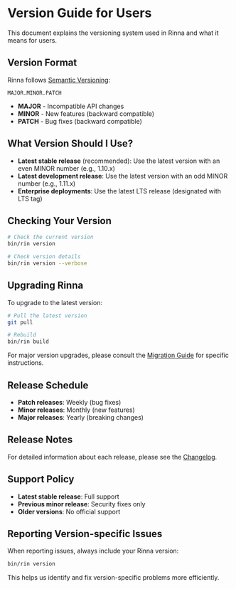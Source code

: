 # Version Guide for Users

This document explains the versioning system used in Rinna and what it means for users.

## Version Format

Rinna follows [Semantic Versioning](https://semver.org/):

```
MAJOR.MINOR.PATCH
```

- **MAJOR** - Incompatible API changes
- **MINOR** - New features (backward compatible)
- **PATCH** - Bug fixes (backward compatible)

## What Version Should I Use?

- **Latest stable release** (recommended): Use the latest version with an even MINOR number (e.g., 1.10.x)
- **Latest development release**: Use the latest version with an odd MINOR number (e.g., 1.11.x)
- **Enterprise deployments**: Use the latest LTS release (designated with LTS tag)

## Checking Your Version

```bash
# Check the current version
bin/rin version

# Check version details
bin/rin version --verbose
```

## Upgrading Rinna

To upgrade to the latest version:

```bash
# Pull the latest version
git pull

# Rebuild
bin/rin build
```

For major version upgrades, please consult the [Migration Guide](migration-guide.md) for specific instructions.

## Release Schedule

- **Patch releases**: Weekly (bug fixes)
- **Minor releases**: Monthly (new features)
- **Major releases**: Yearly (breaking changes)

## Release Notes

For detailed information about each release, please see the [Changelog](../../CHANGELOG.md).

## Support Policy

- **Latest stable release**: Full support
- **Previous minor release**: Security fixes only
- **Older versions**: No official support

## Reporting Version-specific Issues

When reporting issues, always include your Rinna version:

```bash
bin/rin version
```

This helps us identify and fix version-specific problems more efficiently.